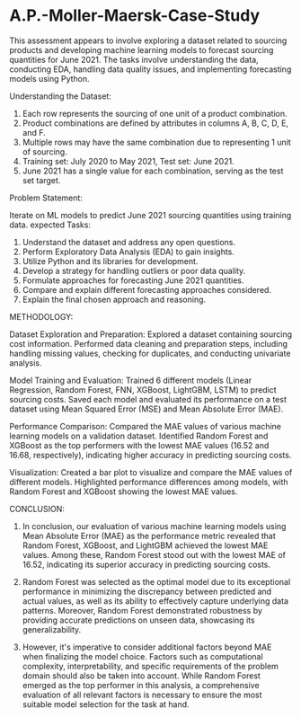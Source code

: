 # A.P.-Moller-Maersk-Case-Study
This assessment appears to involve exploring a dataset related to sourcing products and developing machine learning models to forecast sourcing quantities for June 2021. The tasks involve understanding the data, conducting EDA, handling data quality issues, and implementing forecasting models using Python.


Understanding the Dataset:

1. Each row represents the sourcing of one unit of a product combination.
2. Product combinations are defined by attributes in columns A, B, C, D, E, and F.
3. Multiple rows may have the same combination due to representing 1 unit of sourcing.
4. Training set: July 2020 to May 2021, Test set: June 2021.
5. June 2021 has a single value for each combination, serving as the test set target.

Problem Statement:

Iterate on ML models to predict June 2021 sourcing quantities using training data.
expected Tasks:

1. Understand the dataset and address any open questions.
2. Perform Exploratory Data Analysis (EDA) to gain insights.
3. Utilize Python and its libraries for development.
4. Develop a strategy for handling outliers or poor data quality.
5. Formulate approaches for forecasting June 2021 quantities.
6. Compare and explain different forecasting approaches considered.
7. Explain the final chosen approach and reasoning.


METHODOLOGY:

Dataset Exploration and Preparation:
Explored a dataset containing sourcing cost information.
Performed data cleaning and preparation steps, including handling missing values, checking for duplicates, and conducting univariate analysis.

Model Training and Evaluation:
Trained 6 different models (Linear Regression, Random Forest, FNN, XGBoost, LightGBM, LSTM) to predict sourcing costs.
Saved each model and evaluated its performance on a test dataset using Mean Squared Error (MSE) and Mean Absolute Error (MAE).

Performance Comparison:
Compared the MAE values of various machine learning models on a validation dataset.
Identified Random Forest and XGBoost as the top performers with the lowest MAE values (16.52 and 16.68, respectively), indicating higher accuracy in predicting sourcing costs.

Visualization:
Created a bar plot to visualize and compare the MAE values of different models.
Highlighted performance differences among models, with Random Forest and XGBoost showing the lowest MAE values.

CONCLUSION:
1. In conclusion, our evaluation of various machine learning models using Mean Absolute Error (MAE) as the performance metric revealed that Random Forest, XGBoost, and LightGBM achieved the lowest MAE values. Among these, Random Forest stood out with the lowest MAE of 16.52, indicating its superior accuracy in predicting sourcing costs.
   
3. Random Forest was selected as the optimal model due to its exceptional performance in minimizing the discrepancy between predicted and actual values, as well as its ability to effectively capture underlying data patterns. Moreover, Random Forest demonstrated robustness by providing accurate predictions on unseen data, showcasing its generalizability.
   
5. However, it's imperative to consider additional factors beyond MAE when finalizing the model choice. Factors such as computational complexity, interpretability, and specific requirements of the problem domain should also be taken into account. While Random Forest emerged as the top performer in this analysis, a comprehensive evaluation of all relevant factors is necessary to ensure the most suitable model selection for the task at hand.
